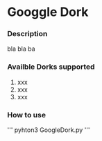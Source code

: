 # Googgle Dork

### Description
bla bla ba

### Availble Dorks supported
1. xxx
2. xxx
3. xxx


### How to use
'''
pyhton3 GoogleDork.py
'''